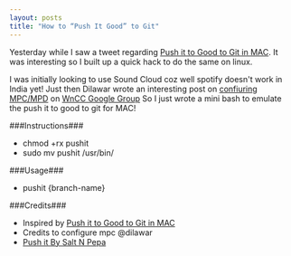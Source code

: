 ```yaml
---
layout: posts
title: "How to “Push It Good” to Git"
---
```


Yesterday while I saw a tweet regarding [Push it to Good to Git in MAC][]. It was interesting so I built up a quick hack to do the same on linux.

I was initially looking to use Sound Cloud coz well spotify doesn't work in India yet! Just then Dilawar wrote an interesting post on [confiuring MPC/MPD][] on [WnCC Google Group][]
So I just wrote a mini bash to emulate the push it to good to git for MAC!

###Instructions###
* chmod +rx pushit
* sudo mv pushit /usr/bin/

###Usage###
* pushit {branch-name}

###Credits###
* Inspired by [Push it to Good to Git in MAC][]
* Credits to configure mpc @dilawar
* [Push it By Salt N Pepa][]

[Push it to Good to Git in MAC]:http://valeriecoffman.com/git-push-it-good-salt-n-pepa/
[Push it By Salt N Pepa]:http://www.youtube.com/watch?v=vCadcBR95oUhttp://www.youtube.com/watch?v=vCadcBR95oU
[WnCC Google Group]: https://groups.google.com/forum/#!forum/wncc_iitb
[confiuring MPC/MPD]: https://groups.google.com/forum/#!topic/wncc_iitb/UEodzMhLBVE
